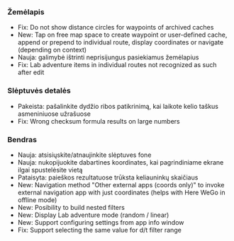 
### Žemėlapis
- Fix: Do not show distance circles for waypoints of archived caches
- New: Tap on free map space to create waypoint or user-defined cache, append or prepend to individual route, display coordinates or navigate (depending on context)
- Nauja: galimybė ištrinti neprisijungus pasiekiamus žemėlapius
- Fix: Lab adventure items in individual routes not recognized as such after edit

### Slėptuvės detalės
- Pakeista: pašalinkite dydžio ribos patikrinimą, kai laikote kelio taškus asmeniniuose užrašuose
- Fix: Wrong checksum formula results on large numbers

### Bendras
- Nauja: atsisiųskite/atnaujinkite slėptuves fone
- Nauja: nukopijuokite dabartines koordinates, kai pagrindiniame ekrane ilgai spustelėsite vietą
- Pataisyta: paieškos rezultatuose trūksta keliauninkų skaičiaus
- New: Navigation method "Other external apps (coords only)" to invoke external navigation app with just coordinates (helps with Here WeGo in offline mode)
- New: Posibility to build nested filters
- New: Display Lab adventure mode (random / linear)
- New: Support configuring settings from app info window
- Fix: Support selecting the same value for d/t filter range
